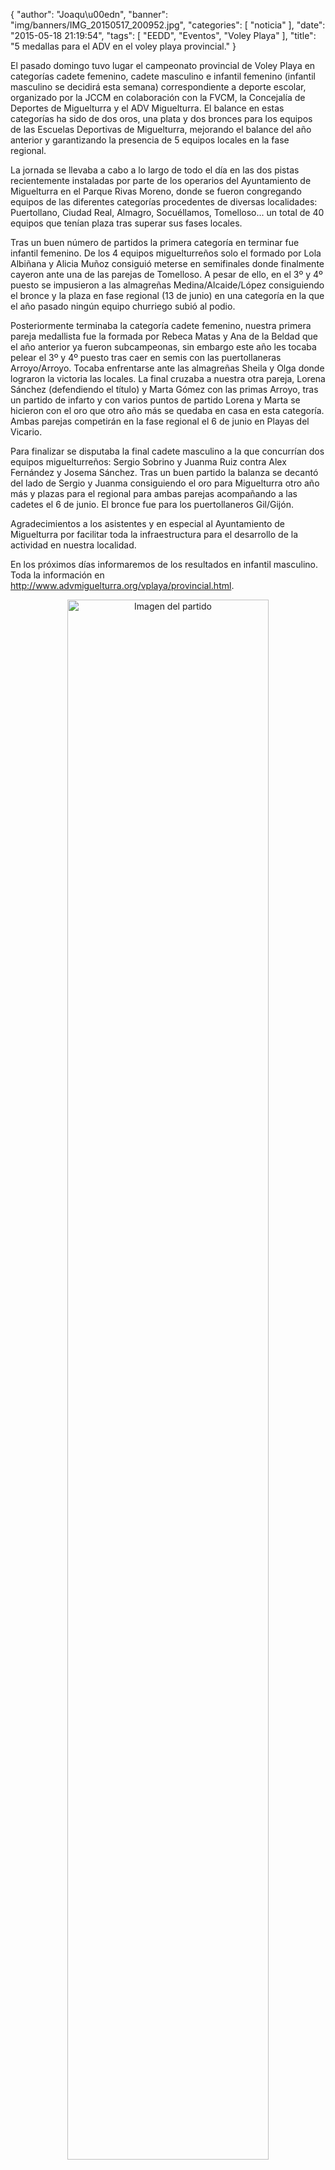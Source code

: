 {
  "author": "Joaqu\u00edn", 
  "banner": "img/banners/IMG_20150517_200952.jpg", 
  "categories": [
    "noticia"
  ], 
  "date": "2015-05-18 21:19:54", 
  "tags": [
    "EEDD", 
    "Eventos", 
    "Voley Playa"
  ], 
  "title": "5 medallas para el ADV en el voley playa provincial."
}

El pasado domingo tuvo lugar el campeonato provincial de Voley Playa en categorías cadete femenino, cadete masculino e infantil femenino (infantil masculino se decidirá esta semana) correspondiente a deporte escolar, organizado por la JCCM en colaboración con la FVCM, la Concejalía de Deportes de Miguelturra y el ADV Miguelturra. El balance en estas categorías ha sido de dos oros, una plata y dos bronces para los equipos de las Escuelas Deportivas de Miguelturra, mejorando el balance del año anterior y garantizando la presencia de 5 equipos locales en la fase regional.

La jornada se llevaba a cabo a lo largo de todo el día en las dos pistas recientemente instaladas por parte de los operarios del Ayuntamiento de Miguelturra en el Parque Rivas Moreno, donde se fueron congregando equipos de las diferentes categorías procedentes de diversas localidades: Puertollano, Ciudad Real, Almagro, Socuéllamos, Tomelloso... un total de 40 equipos que tenían plaza tras superar sus fases locales.

Tras un buen número de partidos la primera categoría en terminar fue infantil femenino. De los 4 equipos miguelturreños solo el formado por Lola Albiñana y Alicia Muñoz consiguió meterse en semifinales donde finalmente cayeron ante una de las parejas de Tomelloso. A pesar de ello, en el 3º y 4º puesto se impusieron a las almagreñas Medina/Alcaide/López consiguiendo el bronce y la plaza en fase regional (13 de junio) en una categoría en la que el año pasado ningún equipo churriego subió al podio.

Posteriormente terminaba la categoría cadete femenino, nuestra primera pareja medallista fue la formada por Rebeca Matas y Ana de la Beldad que el año anterior ya fueron subcampeonas, sin embargo este año les tocaba pelear el 3º y 4º puesto tras caer en semis con las puertollaneras Arroyo/Arroyo. Tocaba enfrentarse ante las almagreñas Sheila y Olga donde lograron la victoria las locales. La final cruzaba a nuestra otra pareja, Lorena Sánchez (defendiendo el título) y Marta Gómez con las primas Arroyo, tras un partido de infarto y con varios puntos de partido Lorena y Marta se hicieron con el oro que otro año más se quedaba en casa en esta categoría. Ambas parejas competirán en la fase regional el 6 de junio en Playas del Vicario.

Para finalizar se disputaba la final cadete masculino a la que concurrían dos equipos miguelturreños: Sergio Sobrino y Juanma Ruiz contra Alex Fernández y Josema Sánchez. Tras un buen partido la balanza se decantó del lado de Sergio y Juanma consiguiendo el oro para Miguelturra otro año más y plazas para el regional para ambas parejas acompañando a las cadetes el 6 de junio. El bronce fue para los puertollaneros Gil/Gijón.

Agradecimientos a los asistentes y en especial al Ayuntamiento de Miguelturra por facilitar toda la infraestructura para el desarrollo de la actividad en nuestra localidad.

En los próximos días informaremos de los resultados en infantil masculino. Toda la información en http://www.advmiguelturra.org/vplaya/provincial.html.

<center>
<a target="_new" href="http://www.advmiguelturra.org/drupal/sites/default/files/IMG_20150517_200952.jpg"> 
<img alt="Imagen del partido" width="80%" align="center" src="http://www.advmiguelturra.org/drupal/sites/default/files/IMG_20150517_200952.jpg"/> </a> </center>


